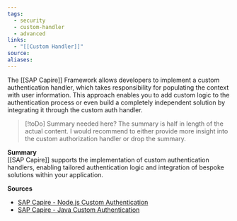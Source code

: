 ```yaml
---
tags:
  - security
  - custom-handler
  - advanced
links:
  - "[[Custom Handler]]"
source:
aliases:
---
```

The [[SAP Capire]] Framework allows developers to implement a custom authentication handler, which takes responsibility for populating the context with user information. This approach enables you to add custom logic to the authentication process or even build a completely independent solution by integrating it through the custom auth handler.


> [!toDo] Summary needed here?
> The summary is half in length of the actual content. I would recommend to either provide more insight into the custom authorization handler or drop the summary.


**Summary**  
[[SAP Capire]] supports the implementation of custom authentication handlers, enabling tailored authentication logic and integration of bespoke solutions within your application.

**Sources**
- [SAP Capire - Node.js Custom Authentication](https://cap.cloud.sap/docs/node.js/authentication#custom)
- [SAP Capire - Java Custom Authentication](https://cap.cloud.sap/docs/java/security#custom-authentication)